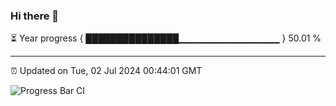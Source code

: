 ### Hi there 👋

⏳ Year progress { ███████████████▁▁▁▁▁▁▁▁▁▁▁▁▁▁▁ } 50.01 %

---

⏰ Updated on Tue, 02 Jul 2024 00:44:01 GMT

![Progress Bar CI](https://github.com/code-lakshay/GitHub-Actions-Demo/workflows/Progress%20Bar%20CI/badge.svg)
